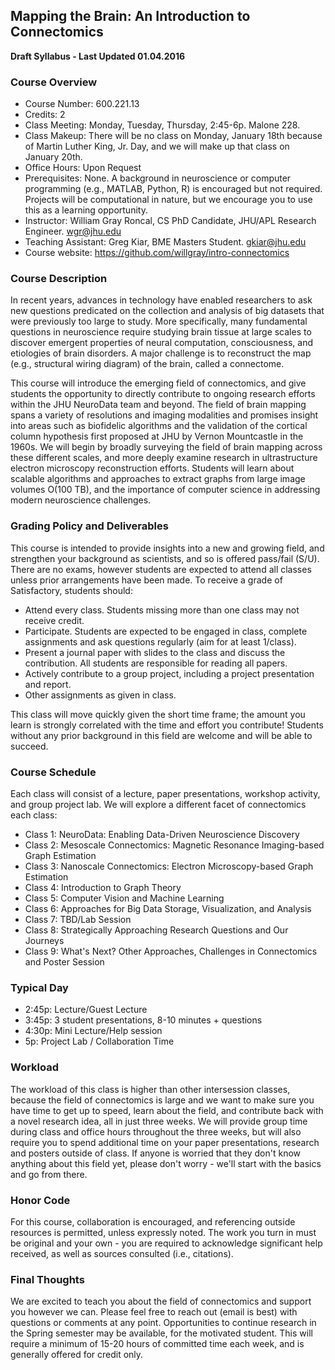 ## Mapping the Brain:  An Introduction to Connectomics

**Draft Syllabus - Last Updated 01.04.2016**

### Course Overview

- Course Number: 600.221.13
- Credits: 2
- Class Meeting: Monday, Tuesday, Thursday, 2:45-6p. Malone 228.
- Class Makeup: There will be no class on Monday, January 18th because of Martin Luther King, Jr. Day, and we will make up that class on January 20th.
- Office Hours: Upon Request
- Prerequisites: None.  A background in neuroscience or computer programming (e.g., MATLAB, Python, R) is encouraged but not required.  Projects will be computational in nature, but we encourage you to use this as a learning opportunity.
- Instructor: William Gray Roncal, CS PhD Candidate, JHU/APL Research Engineer. wgr@jhu.edu
- Teaching Assistant: Greg Kiar, BME Masters Student. gkiar@jhu.edu
- Course website: https://github.com/willgray/intro-connectomics


### Course Description

In recent years, advances in technology have enabled researchers to ask new questions predicated on the collection and analysis of big datasets that were previously too large to study. More specifically, many fundamental questions in neuroscience require studying brain tissue at large scales to discover emergent properties of neural computation, consciousness, and etiologies of brain disorders. A major challenge is to reconstruct the map (e.g., structural wiring diagram) of the brain, called a connectome.

This course will introduce the emerging field of connectomics, and give students the opportunity to directly contribute to ongoing research efforts within the JHU NeuroData team and beyond. The field of brain mapping spans a variety of resolutions and imaging modalities and promises insight into areas such as biofidelic algorithms and the validation of the cortical column hypothesis first proposed at JHU by Vernon Mountcastle in the 1960s.  We will begin by broadly surveying the field of brain mapping across these different scales, and more deeply examine research in ultrastructure electron microscopy reconstruction efforts.  Students will learn about scalable algorithms and approaches to extract graphs from large image volumes O(100 TB), and the importance of computer science in addressing modern neuroscience challenges.  

### Grading Policy and Deliverables

This course is intended to provide insights into a new and growing field, and strengthen your background as scientists, and so is offered pass/fail (S/U).  There are no exams, however students are expected to attend all classes unless prior arrangements have been made.  To receive a grade of Satisfactory, students should:

- Attend every class.  Students missing more than one class may not receive credit.
- Participate.  Students are expected to be engaged in class, complete assignments and ask questions regularly (aim for at least 1/class).
- Present a journal paper with slides to the class and discuss the contribution.  All students are responsible for reading all papers.
- Actively contribute to a group project, including a project presentation and report.
- Other assignments as given in class.

This class will move quickly given the short time frame; the amount you learn is strongly correlated with the time and effort you contribute!  Students without any prior background in this field are welcome and will be able to succeed.

### Course Schedule
Each class will consist of a lecture, paper presentations, workshop activity, and group project lab.  We will explore a different facet of connectomics each class:

- Class 1:  NeuroData:  Enabling Data-Driven Neuroscience Discovery
- Class 2:  Mesoscale Connectomics:  Magnetic Resonance Imaging-based Graph Estimation
- Class 3:  Nanoscale Connectomics:  Electron Microscopy-based Graph Estimation
- Class 4:  Introduction to Graph Theory
- Class 5:  Computer Vision and Machine Learning
- Class 6:  Approaches for Big Data Storage, Visualization, and Analysis
- Class 7:  TBD/Lab Session
- Class 8:  Strategically Approaching Research Questions and Our Journeys
- Class 9:  What's Next?  Other Approaches, Challenges in Connectomics and Poster Session

### Typical Day

- 2:45p:  Lecture/Guest Lecture
- 3:45p:  3 student presentations, 8-10 minutes + questions
- 4:30p:  Mini Lecture/Help session
- 5p:  Project Lab / Collaboration Time

### Workload

The workload of this class is higher than other intersession classes, because the field of connectomics is large and we want to make sure you have time to get up to speed, learn about the field, and contribute back with a novel research idea, all in just three weeks.  We will provide group time during class and office hours throughout the three weeks, but will also require you to spend additional time on your paper presentations, research and posters outside of class.  If anyone is worried that they don't know anything about this field yet, please don't worry - we'll start with the basics and go from there. 

### Honor Code
For this course, collaboration is encouraged, and referencing outside resources is permitted, unless expressly noted.  The work you turn in must be original and your own - you are required to acknowledge significant help received, as well as sources consulted (i.e., citations).  

### Final Thoughts
We are excited to teach you about the field of connectomics and support you however we can.  Please feel free to reach out (email is best) with questions or comments at any point.
Opportunities to continue research in the Spring semester may be available, for the motivated student.  This will require a minimum of 15-20 hours of committed time each week, and is generally offered for credit only.

